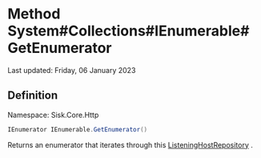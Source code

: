 # Method System#Collections#IEnumerable#GetEnumerator
Last updated: Friday, 06 January 2023

## Definition
Namespace: Sisk.Core.Http

```csharp
IEnumerator IEnumerable.GetEnumerator()
```

Returns an enumerator that iterates through this [ListeningHostRepository](/spec/Sisk/Core/Http/ListeningHostRepository) .


